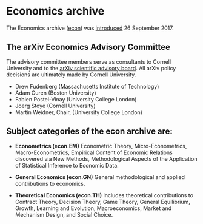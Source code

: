 # Economics archive

The Economics archive ([econ](/archive/econ)) was
[introduced](announcement) 26 September 2017.

## The arXiv Economics Advisory Committee

The advisory committee members serve as consultants to Cornell University and to the [arXiv scientific advisory board](/about/people/scientific_ad_board). All arXiv policy decisions are ultimately made by Cornell University.

- Drew Fudenberg (Massachusetts Institute of Technology)
- Adam Guren (Boston University)
- Fabien Postel-Vinay (University College London)
- Joerg Stoye (Cornell University)
- Martin Weidner, Chair, (University College London)

## Subject categories of the **econ** archive are:

-   **Econometrics (econ.EM)**
    Econometric Theory, Micro-Econometrics, Macro-Econometrics, Empirical Content of Economic Relations discovered via New Methods, Methodological Aspects of the Application of Statistical Inference to Economic Data.

-   **General Economics (econ.GN)**
    General methodological and applied contributions to economics.

-   **Theoretical Economics (econ.TH)**
    Includes theoretical contributions to Contract Theory, Decision Theory, Game Theory, General Equilibrium, Growth, Learning and Evolution, Macroeconomics, Market and Mechanism Design, and Social Choice.
